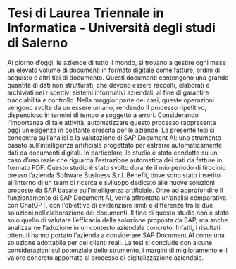 # Tesi di Laurea Triennale in Informatica - Università degli studi di Salerno
Al giorno d’oggi, le aziende di tutto il mondo, si trovano a gestire ogni mese un elevato volume di documenti in formato digitale come fatture, ordini di acquisto e altri tipi di documento. 
Questi documenti contengono una grande quantità di dati non strutturati, che devono essere raccolti, elaborati e archiviati nei rispettivi sistemi informativi aziendali, al fine di garantire tracciabilità e controllo.
Nella maggior parte dei casi, queste operazioni vengono svolte da un essere umano, rendendo il processo ripetitivo, dispendioso in termini di tempo e soggetto a errori.
Considerando l’importanza di tale attività, automatizzare questo processo rappresenta oggi un’esigenza in costante crescita per le aziende.
La presente tesi si concentra sull’analisi e la valutazione di SAP Document AI: uno strumento basato sull’intelligenza artificiale progettato per estrarre automaticamente dati da documenti digitali. 
In particolare, lo studio è stato condotto su un caso d’uso reale che riguarda l’estrazione automatica dei dati da fatture in formato PDF.
Questo studio è stato svolto durante il mio periodo di tirocinio presso l’azienda Software Business S.r.l. Benefit, dove sono stato inserito all’interno di un team di ricerca e sviluppo dedicato alle nuove soluzioni proposte da SAP basate sull’intelligenza artificiale.
Oltre ad approfondire il funzionamento di SAP Document AI, verrà affrontata un’analisi comparativa con ChatGPT, con l’obiettivo di evidenziare limiti e differenze tra le due soluzioni nell’elaborazione dei documenti.
Il fine di questo studio non è stato solo quello di valutare l’efficacia della soluzione proposta da SAP, ma anche analizzarne l’adozione in un contesto aziendale concreto.
Infatti, i risultati ottenuti hanno portato l’azienda a considerare SAP Document AI come una soluzione adottabile per dei clienti reali.
La tesi si conclude con alcune considerazioni sul potenziale dello strumento, i margini di miglioramento e il valore concreto apportato al processo di digitalizzazione aziendale.
